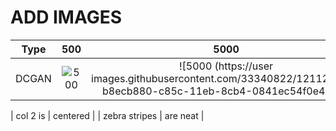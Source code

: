 # ADD IMAGES

| Type        | 500 | 5000 |        
| ------------- |:-------------:|:-------------:|
| DCGAN      | ![500](https://user-images.githubusercontent.com/33340822/121127137-e84ef580-c85b-11eb-944f-ea4c0fc887ac.png) | ![5000 (https://user images.githubusercontent.com/33340822/121127682-b8ecb880-c85c-11eb-8cb4-0841ec54f0e4.png) |
 
| col 2 is      | centered      | 
| zebra stripes | are neat      | 
